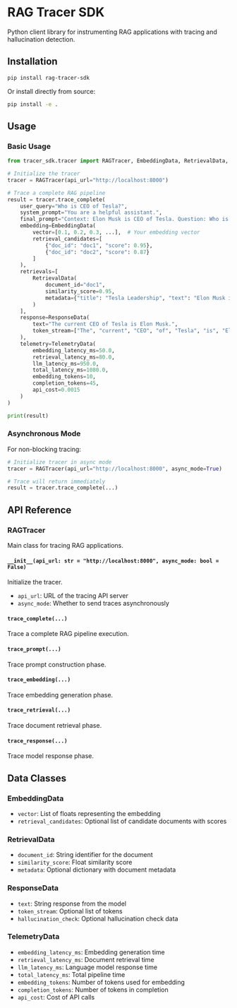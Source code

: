 # RAG Tracer SDK

Python client library for instrumenting RAG applications with tracing and hallucination detection.

## Installation

```bash
pip install rag-tracer-sdk
```

Or install directly from source:

```bash
pip install -e .
```

## Usage

### Basic Usage

```python
from tracer_sdk.tracer import RAGTracer, EmbeddingData, RetrievalData, ResponseData, TelemetryData

# Initialize the tracer
tracer = RAGTracer(api_url="http://localhost:8000")

# Trace a complete RAG pipeline
result = tracer.trace_complete(
    user_query="Who is CEO of Tesla?",
    system_prompt="You are a helpful assistant.",
    final_prompt="Context: Elon Musk is CEO of Tesla. Question: Who is CEO of Tesla?",
    embedding=EmbeddingData(
        vector=[0.1, 0.2, 0.3, ...],  # Your embedding vector
        retrieval_candidates=[
            {"doc_id": "doc1", "score": 0.95},
            {"doc_id": "doc2", "score": 0.87}
        ]
    ),
    retrievals=[
        RetrievalData(
            document_id="doc1",
            similarity_score=0.95,
            metadata={"title": "Tesla Leadership", "text": "Elon Musk is CEO of Tesla"}
        )
    ],
    response=ResponseData(
        text="The current CEO of Tesla is Elon Musk.",
        token_stream=["The", "current", "CEO", "of", "Tesla", "is", "Elon", "Musk", "."]
    ),
    telemetry=TelemetryData(
        embedding_latency_ms=50.0,
        retrieval_latency_ms=80.0,
        llm_latency_ms=950.0,
        total_latency_ms=1080.0,
        embedding_tokens=10,
        completion_tokens=45,
        api_cost=0.0015
    )
)

print(result)
```

### Asynchronous Mode

For non-blocking tracing:

```python
# Initialize tracer in async mode
tracer = RAGTracer(api_url="http://localhost:8000", async_mode=True)

# Trace will return immediately
result = tracer.trace_complete(...)
```

## API Reference

### RAGTracer

Main class for tracing RAG applications.

#### `__init__(api_url: str = "http://localhost:8000", async_mode: bool = False)`

Initialize the tracer.

- `api_url`: URL of the tracing API server
- `async_mode`: Whether to send traces asynchronously

#### `trace_complete(...)`

Trace a complete RAG pipeline execution.

#### `trace_prompt(...)`

Trace prompt construction phase.

#### `trace_embedding(...)`

Trace embedding generation phase.

#### `trace_retrieval(...)`

Trace document retrieval phase.

#### `trace_response(...)`

Trace model response phase.

## Data Classes

### EmbeddingData
- `vector`: List of floats representing the embedding
- `retrieval_candidates`: Optional list of candidate documents with scores

### RetrievalData
- `document_id`: String identifier for the document
- `similarity_score`: Float similarity score
- `metadata`: Optional dictionary with document metadata

### ResponseData
- `text`: String response from the model
- `token_stream`: Optional list of tokens
- `hallucination_check`: Optional hallucination check data

### TelemetryData
- `embedding_latency_ms`: Embedding generation time
- `retrieval_latency_ms`: Document retrieval time
- `llm_latency_ms`: Language model response time
- `total_latency_ms`: Total pipeline time
- `embedding_tokens`: Number of tokens used for embedding
- `completion_tokens`: Number of tokens in completion
- `api_cost`: Cost of API calls